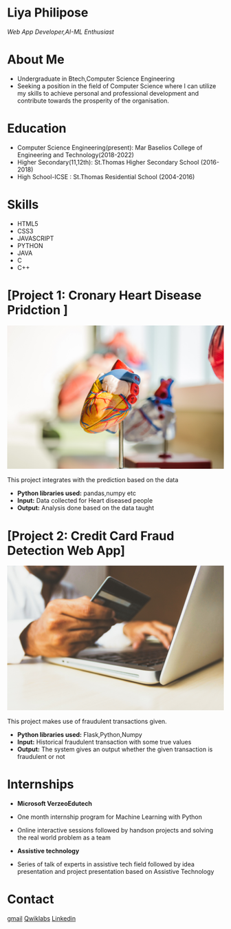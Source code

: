 # Liya Philipose
*Web App Developer,AI-ML Enthusiast*


# About Me
* Undergraduate in Btech,Computer Science Engineering
* Seeking a position in the field of Computer Science where I can utilize my skills to achieve personal and professional development and contribute towards
 the prosperity of the organisation.

# Education
* Computer Science Engineering(present): Mar Baselios College of Engineering and Technology(2018-2022)
* Higher Secondary(11,12th): St.Thomas Higher Secondary School (2016-2018)
* High School-ICSE : St.Thomas Residential School (2004-2016)


# Skills
* HTML5
* CSS3
* JAVASCRIPT
* PYTHON
* JAVA
* C
* C++

# [Project 1: Cronary Heart Disease Pridction ]
![alt text](jesse-orrico-Us3AQvyOP-o-unsplash.jpg)

This project integrates with the prediction based on the data 
* **Python libraries used:** pandas,numpy etc
* **Input:** Data collected for Heart diseased people
* **Output:** Analysis done based on the data taught

# [Project 2: Credit Card Fraud Detection Web App]
![alt text](rupixen-com-Q59HmzK38eQ-unsplash.jpg)



This project makes use of fraudulent transactions given.
* **Python libraries used:** Flask,Python,Numpy
* **Input:** Historical fraudulent transaction with some true values
* **Output:** The system gives an output whether the given transaction is fraudulent or not

# Internships
* **Microsoft VerzeoEdutech**
*  One month internship program for Machine Learning with Python
*  Online interactive sessions followed by handson projects and solving the real world problem as a team

* **Assistive technology**
*  Series of talk of experts in assistive tech field followed by idea presentation and project presentation based on Assistive Technology

# Contact
<a href="https://liyaphilipose2000@gmail.com"> gmail</a>
<a href="https://www.qwiklabs.com/public_profiles/cc6bc0ea-5a49-4ae8-a6dd-28768a1853ce">Qwiklabs</a> 
 <a href="https://www.linkedin.com/in/liya-philipose-570b44198/">Linkedin</a>

